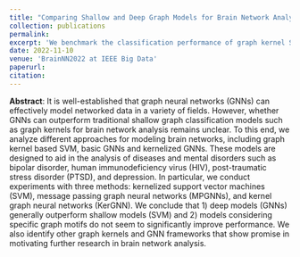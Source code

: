 ```yaml
---
title: "Comparing Shallow and Deep Graph Models for Brain Network Analysis"
collection: publications
permalink:
excerpt: 'We benchmark the classification performance of graph kernel SVM and GNNs on neuroimaging data.'
date: 2022-11-10
venue: 'BrainNN2022 at IEEE Big Data'
paperurl:
citation:
---
```

**Abstract**: It is well-established that graph neural networks (GNNs) can effectively model networked data in a variety of fields. However, whether GNNs can outperform traditional shallow graph classification models such as graph kernels for brain network analysis remains unclear. To this end, we analyze different approaches for modeling brain networks, including graph kernel based SVM, basic GNNs and kernelized GNNs. These models are designed to aid in the analysis of diseases and mental disorders such as bipolar disorder, human immunodeficiency virus (HIV), post-traumatic stress disorder (PTSD), and depression. In particular, we conduct experiments with three methods: kernelized support vector machines (SVM), message passing graph neural networks (MPGNNs), and kernel graph neural networks (KerGNN). We conclude that 1) deep models (GNNs) generally outperform shallow models (SVM) and 2) models considering specific graph motifs do not seem to significantly improve performance. We also identify other graph kernels and GNN frameworks that show promise in motivating further research in brain network analysis.
